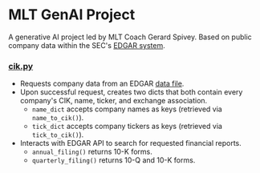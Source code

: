 # MLT GenAI Project
A generative AI project led by MLT Coach Gerard Spivey. Based on public company data within the SEC's [EDGAR system](https://www.sec.gov/search-filings/edgar-search-assistance/accessing-edgar-data).

### [cik.py](cik_module/cik.py)
- Requests company data from an EDGAR [data file](https://www.sec.gov/files/company_tickers_exchange.json).
- Upon successful request, creates two dicts that both contain every company's CIK, name, ticker, and exchange association.  
  - `name_dict` accepts company names as keys (retrieved via `name_to_cik()`).  
  - `tick_dict` accepts company tickers as keys (retrieved via `tick_to_cik()`).
- Interacts with EDGAR API to search for requested financial reports.
  - `annual_filing()` returns 10-K forms.
  - `quarterly_filing()` returns 10-Q and 10-K forms.
  


